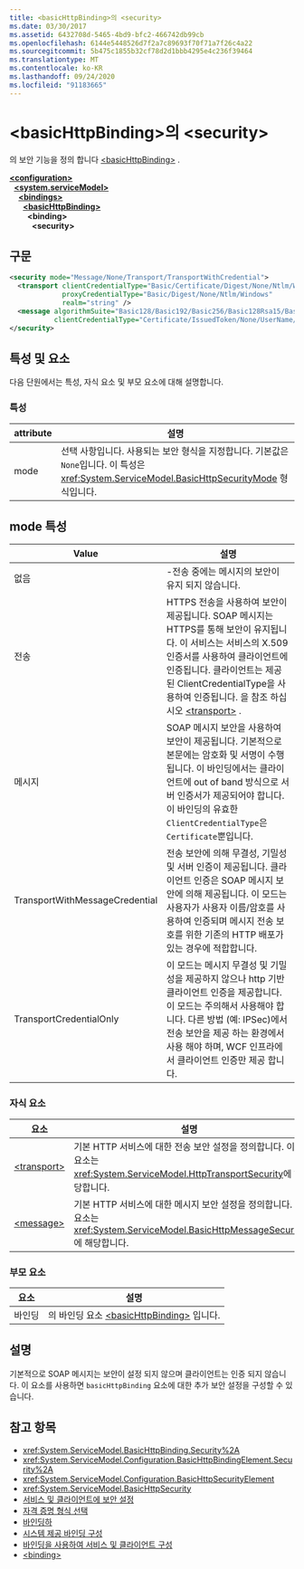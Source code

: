 ```yaml
---
title: <basicHttpBinding>의 <security>
ms.date: 03/30/2017
ms.assetid: 6432708d-5465-4bd9-bfc2-466742db99cb
ms.openlocfilehash: 6144e5448526d7f2a7c89693f70f71a7f26c4a22
ms.sourcegitcommit: 5b475c1855b32cf78d2d1bbb4295e4c236f39464
ms.translationtype: MT
ms.contentlocale: ko-KR
ms.lasthandoff: 09/24/2020
ms.locfileid: "91183665"
---
```

# <a name="security-of-basichttpbinding"></a>\<basicHttpBinding>의 \<security>

의 보안 기능을 정의 합니다 [\<basicHttpBinding>](basichttpbinding.md) .  
  
[**\<configuration>**](../configuration-element.md)\
&nbsp;&nbsp;[**\<system.serviceModel>**](system-servicemodel.md)\
&nbsp;&nbsp;&nbsp;&nbsp;[**\<bindings>**](bindings.md)\
&nbsp;&nbsp;&nbsp;&nbsp;&nbsp;&nbsp;[**\<basicHttpBinding>**](basichttpbinding.md)\
&nbsp;&nbsp;&nbsp;&nbsp;&nbsp;&nbsp;&nbsp;&nbsp;**\<binding>**\
&nbsp;&nbsp;&nbsp;&nbsp;&nbsp;&nbsp;&nbsp;&nbsp;&nbsp;&nbsp;**\<security>**  
  
## <a name="syntax"></a>구문  
  
```xml  
<security mode="Message/None/Transport/TransportWithCredential">
  <transport clientCredentialType="Basic/Certificate/Digest/None/Ntlm/Windows"
             proxyCredentialType="Basic/Digest/None/Ntlm/Windows"
             realm="string" />
  <message algorithmSuite="Basic128/Basic192/Basic256/Basic128Rsa15/Basic256Rsa15/TripleDes/TripleDesRsa15/Basic128Sha256/Basic192Sha256/TripleDesSha256/Basic128Sha256Rsa15/Basic192Sha256Rsa15/Basic256Sha256Rsa15/TripleDesSha256Rsa15"
           clientCredentialType="Certificate/IssuedToken/None/UserName/Windows" />
</security>
```  
  
## <a name="attributes-and-elements"></a>특성 및 요소  

 다음 단원에서는 특성, 자식 요소 및 부모 요소에 대해 설명합니다.  
  
### <a name="attributes"></a>특성  
  
|attribute|설명|  
|---------------|-----------------|  
|mode|선택 사항입니다. 사용되는 보안 형식을 지정합니다. 기본값은 `None`입니다. 이 특성은 <xref:System.ServiceModel.BasicHttpSecurityMode> 형식입니다.|  
  
## <a name="mode-attribute"></a>mode 특성  
  
|Value|설명|  
|-----------|-----------------|  
|없음|-전송 중에는 메시지의 보안이 유지 되지 않습니다.|  
|전송|HTTPS 전송을 사용하여 보안이 제공됩니다. SOAP 메시지는 HTTPS를 통해 보안이 유지됩니다. 이 서비스는 서비스의 X.509 인증서를 사용하여 클라이언트에 인증됩니다. 클라이언트는 제공된 ClientCredentialType을 사용하여 인증됩니다. 을 참조 하십시오 [\<transport>](transport-of-basichttpbinding.md) .|  
|메시지|SOAP 메시지 보안을 사용하여 보안이 제공됩니다. 기본적으로 본문에는 암호화 및 서명이 수행됩니다. 이 바인딩에서는 클라이언트에 out of band 방식으로 서버 인증서가 제공되어야 합니다. 이 바인딩의 유효한 `ClientCredentialType`은 `Certificate`뿐입니다.|  
|TransportWithMessageCredential|전송 보안에 의해 무결성, 기밀성 및 서버 인증이 제공됩니다. 클라이언트 인증은 SOAP 메시지 보안에 의해 제공됩니다. 이 모드는 사용자가 사용자 이름/암호를 사용하여 인증되며 메시지 전송 보호를 위한 기존의 HTTP 배포가 있는 경우에 적합합니다.|  
|TransportCredentialOnly|이 모드는 메시지 무결성 및 기밀성을 제공하지 않으나 http 기반 클라이언트 인증을 제공합니다. 이 모드는 주의해서 사용해야 합니다. 다른 방법 (예: IPSec)에서 전송 보안을 제공 하는 환경에서 사용 해야 하며, WCF 인프라에서 클라이언트 인증만 제공 합니다.|  
  
### <a name="child-elements"></a>자식 요소  
  
|요소|설명|  
|-------------|-----------------|  
|[\<transport>](transport-of-basichttpbinding.md)|기본 HTTP 서비스에 대한 전송 보안 설정을 정의합니다. 이 요소는 <xref:System.ServiceModel.HttpTransportSecurity>에 해당합니다.|  
|[\<message>](message-of-basichttpbinding.md)|기본 HTTP 서비스에 대한 메시지 보안 설정을 정의합니다. 이 요소는 <xref:System.ServiceModel.BasicHttpMessageSecurity>에 해당합니다.|  
  
### <a name="parent-elements"></a>부모 요소  
  
|요소|설명|  
|-------------|-----------------|  
|바인딩|의 바인딩 요소 [\<basicHttpBinding>](basichttpbinding.md) 입니다.|  
  
## <a name="remarks"></a>설명  

 기본적으로 SOAP 메시지는 보안이 설정 되지 않으며 클라이언트는 인증 되지 않습니다. 이 요소를 사용하면 `basicHttpBinding` 요소에 대한 추가 보안 설정을 구성할 수 있습니다.  
  
## <a name="see-also"></a>참고 항목

- <xref:System.ServiceModel.BasicHttpBinding.Security%2A>
- <xref:System.ServiceModel.Configuration.BasicHttpBindingElement.Security%2A>
- <xref:System.ServiceModel.Configuration.BasicHttpSecurityElement>
- <xref:System.ServiceModel.BasicHttpSecurity>
- [서비스 및 클라이언트에 보안 설정](../../../wcf/feature-details/securing-services-and-clients.md)
- [자격 증명 형식 선택](../../../wcf/feature-details/selecting-a-credential-type.md)
- [바인딩하](../../../wcf/bindings.md)
- [시스템 제공 바인딩 구성](../../../wcf/feature-details/configuring-system-provided-bindings.md)
- [바인딩을 사용하여 서비스 및 클라이언트 구성](../../../wcf/using-bindings-to-configure-services-and-clients.md)
- [\<binding>](bindings.md)

